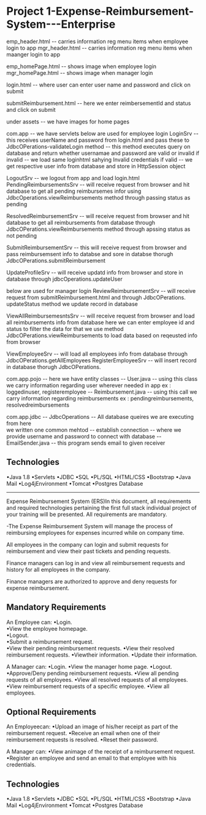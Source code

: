 # Project 1-Expense-Reimbursement-System---Enterprise


emp_header.html   -- carries information reg menu items when employee login to app 
mgr_header.html   -- carries information reg menu items when maanger login to app

emp_homePage.html  -- shows image when employee login 
mgr_homePage.html  -- shows image when manager login 

login.html  -- where user can enter user name and password and click on submit

submitReimbursement.html  -- here we enter reimbersementId and status and click on submit 


under assets  -- we have images for home pages

com.app  -- we have servlets
 below are used for employee login
  LoginSrv   -- this receives userName and password from login.html and pass these to 
  JdbcOPerations-validateLogin method -- this method executes query on database and return 
  whether usernamae and password are valid or invalid
    if invalid -- we load same loginhtml sahying Invalid credentials
	if valid -- we get respective user info from database and store in HttpSession object
  
  LogoutSrv  -- we logout from app and load login.html 
  PendingReimbursementsSrv  -- will receive request from browser and hit database to get all pending reimbursemes infor using 
  JdbcOperations.viewReimbursements method through passing status as pending 
  
  ResolvedReimbursementSrv  -- will receive request from browser and hit database to get 
  all reimbursements from database through JdbcOPerations.viewReimbursements method through 
  apssing status as not pending 
  
  SubmitReimbursementSrv  -- this will receive request from browser and 
  pass reimbursemsent  info to databse and sore in databse thorugh JdbcOPerations.submitReimbursement
  
  UpdateProfileSrv  -- will receive updatd info from browser and store in database through 
  jdbcOperations.updateUser
  
 below are used for manager login
  ReviewReimbursementSrv  -- will receive request from submitReimbursement.html and 
  through JdbcOPerations. updateStatus method we update record in database 
  
  ViewAllReimbursemesntsSrv -- will receive request from browser and load all reimbursements info from database 
    here we can enter employee id and status to filter the data 
	 for that we use method JdbcOPerations.viewReimbursements to load data based  on reqeusted info from browser 
	
  ViewEmployeeSrv  -- will load all employees info from database through JdbcOPerations.getAllEmployees
  RegisterEmployeeSrv  -- will insert record in database thorugh JdbcOPerations.
 
 
com.app.pojo -- here we have entity classes 
-- User.java  -- using this class we carry information regarding user wherever needed in app ex : loggedinuser, registeremployee
-- Reimbursement.java  -- using this call we carry information regarding reimbursements  ex : pendingreimbursements, resolvedreimbursements
  

com.app.jdbc 
  -- JdbcOperations -- All database queires we are executing from here   
  we written one common mehtod -- establish connection -- where we provide username and password to connect with database
  -- EmailSender.java -- this program sends email to given receiver 
  
  
  ## Technologies

•Java 1.8
•Servlets
•JDBC
•SQL
•PL/SQL
•HTML/CSS
•Bootstrap
•Java Mail
•Log4jEnvironment
•Tomcat
•Postgres Database


-------------------------------------------------------------------------------------------------------------

Expense Reimbursement System (ERS)In this document, all requirements and required technologies pertaining the first full stack individual project of your training will be presented. All requirements are mandatory.

-The Expense Reimbursement System will manage the process of reimbursing employees for expenses incurred while on company time. 

All employees in the company can login and submit requests for reimbursement and view their past tickets and pending requests. 

Finance managers can log in and view all reimbursement requests and history for all employees in the company. 

Finance managers are authorized to approve and deny requests for expense reimbursement.

## Mandatory Requirements 
An Employee can:
•Login.  
•View the employee homepage.  
•Logout.  
•Submit a reimbursement request.  
•View their pending reimbursement requests.
•View their resolved reimbursement requests.
•Viewtheir information.
•Update their information.

A Manager can:
•Login.
•View the manager home page.
•Logout.
•Approve/Deny pending reimbursement requests.
•View all pending requests of all employees.
•View all resolved requests of all employees.
•View reimbursement requests of a specific employee.
•View all employees.

## Optional Requirements
An Employeecan:
•Upload an image of his/her receipt as part of the reimbursement request.
•Receive an email when one of their reimbursement requests is resolved.
•Reset their password.

A Manager can:
•View animage of the receipt of a reimbursement request.
•Register an employee and send an email to that employee with his credentials. 

## Technologies

•Java 1.8
•Servlets
•JDBC
•SQL
•PL/SQL
•HTML/CSS
•Bootstrap
•Java Mail
•Log4jEnvironment
•Tomcat
•Postgres Database
